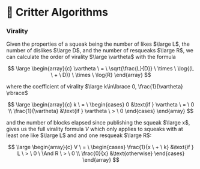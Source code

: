 # 🧮 Critter Algorithms

### Virality

Given the properties of a squeak being the number of likes $\large L$, the
number of dislikes $\large D$, and the number of resqueaks $\large R$, we can
calculate the order of virality $\large \vartheta$ with the formula

$$
    \large
    \begin{array}{c}
      \vartheta \ = \ \sqrt{\frac{L}{D}} \
      \times \
      \log{(L \ + \ D)} \
      \times \
      \log{R}
    \end{array}
$$

where the coefficient of virality
$\large k\in\lbrace 0, \frac{1}{\vartheta} \rbrace$

$$
    \large
    \begin{array}{c}
      k \ = \ \begin{cases}
        0 &\text{if } \vartheta \ = \ 0 \\
        \frac{1}{\vartheta} &\text{if } \vartheta \ > \ 0
      \end{cases}
    \end{array}
$$

and the number of blocks elapsed since publishing the squeak $\large x$, gives
us the full virality formula $V$ which only applies to squeaks with at least one
like $\large L$ and and one resqueak $\large R$:

$$
    \large
    \begin{array}{c}
      V \ = \ \begin{cases}
        \frac{1}{x \ + \ k} &\text{if } L \ > \ 0 \ \And R \ > \ 0 \\
        \frac{0}{x} &\text{otherwise}
      \end{cases}
    \end{array}
$$
